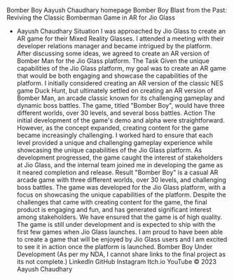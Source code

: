Bomber Boy
Aayush Chaudhary
homepage
Bomber Boy
Blast from the Past: Reviving the Classic Bomberman Game in AR for Jio Glass
- Aayush Chaudhary
Situation
I was approached by Jio Glass to create an AR game for their Mixed Reality Glasses. I attended a meeting with their developer relations manager and became intrigued by the platform. After discussing some ideas, we agreed to create an AR version of Bomber Man for the Jio Glass platform.
The Task
Given the unique capabilities of the Jio Glass platform, my goal was to create an AR game that would be both engaging and showcase the capabilities of the platform.
I initially considered creating an AR version of the classic NES game Duck Hunt, but ultimately settled on creating an AR version of Bomber Man, an arcade classic known for its challenging gameplay and dynamic boss battles. The game, titled "Bomber Boy", would have three different worlds, over 30 levels, and several boss battles.
Action
The initial development of the game's demo and alpha were straightforward. However, as the concept expanded, creating content for the game became increasingly challenging. I worked hard to ensure that each level provided a unique and challenging gameplay experience while showcasing the unique capabilities of the Jio Glass platform.
As development progressed, the game caught the interest of stakeholders at Jio Glass, and the internal team joined me in developing the game as it neared completion and release.
Result
"Bomber Boy" is a casual AR arcade game with three different worlds, over 30 levels, and challenging boss battles. The game was developed for the Jio Glass platform, with a focus on showcasing the unique capabilities of the platform.
Despite the challenges that came with creating content for the game, the final product is engaging and fun, and has generated significant interest among stakeholders.
We have ensured that the game is of high quality. The game is still under development and is expected to ship with the first few games when Jio Glass launches. I am proud to have been able to create a game that will be enjoyed by Jio Glass users and I am excited to see it in action once the platform is launched.
Bomber Boy
Under Development
(As per my NDA, I cannot share links to the final project as its not complete.)
LinkedIn
GitHub
Instagram
Itch.io
YouTube
© 2023 Aayush Chaudhary
